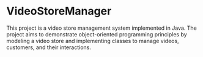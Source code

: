 # VideoStoreManager
This project is a video store management system implemented in Java. The project aims to demonstrate object-oriented programming principles by modeling a video store and implementing classes to manage videos, customers, and their interactions.
